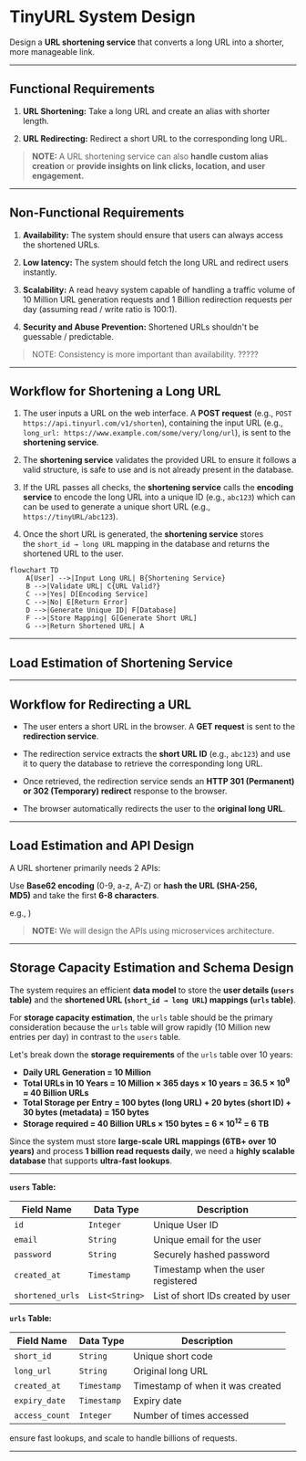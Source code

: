 # TinyURL System Design

Design a **URL shortening service** that converts a long URL into a shorter, more manageable link. 

---
## Functional Requirements

1. **URL Shortening:** Take a long URL and create an alias with shorter length.

2. **URL Redirecting:** Redirect a short URL to the corresponding long URL.

> **NOTE:** A URL shortening service can also **handle custom alias creation** or **provide insights on link clicks, location, and user engagement.**

---
## Non-Functional Requirements

1. **Availability:** The system should ensure that users can always access the shortened URLs.

2. **Low latency:** The system should fetch the long URL and redirect users instantly.

3. **Scalability:** A read heavy system capable of handling a traffic volume of 10 Million URL generation requests and 1 Billion redirection requests per day (assuming read / write ratio is 100:1).

4. **Security and Abuse Prevention:** Shortened URLs shouldn't be guessable / predictable.

> NOTE: Consistency is more important than availability. ?????

---
## Workflow for Shortening a Long URL

1. The user inputs a URL on the web interface. A **POST request** (e.g., `POST https://api.tinyurl.com/v1/shorten`), containing the input URL (e.g., `long_url: https://www.example.com/some/very/long/url`), is sent to the **shortening service**.

2. The **shortening service** validates the provided URL to ensure it follows a valid structure, is safe to use and is not already present in the database.

3. If the URL passes all checks, the **shortening service** calls the **encoding service** to encode the long URL into a unique ID (e.g., `abc123`) which can can be used to generate a unique short URL (e.g., `https://tinyURL/abc123`).

4. Once the short URL is generated, the **shortening service** stores the `short_id → long URL` mapping in the database and returns the shortened URL to the user.


```mermaid
flowchart TD
	A[User] -->|Input Long URL| B{Shortening Service} 
	B -->|Validate URL| C{URL Valid?} 
	C -->|Yes| D[Encoding Service] 
	C -->|No| E[Return Error] 
	D -->|Generate Unique ID| F[Database] 
	F -->|Store Mapping| G[Generate Short URL] 
	G -->|Return Shortened URL| A
```

---
## Load Estimation of Shortening Service 





----
## Workflow for Redirecting a URL

- The user enters a short URL in the browser. A **GET request** is sent to the **redirection service**.

- The redirection service extracts the **short URL ID** (e.g., `abc123`) and use it to query the database to retrieve the corresponding long URL.

- Once retrieved, the redirection service sends an **HTTP 301 (Permanent) or 302 (Temporary) redirect** response to the browser.

- The browser automatically redirects the user to the **original long URL**.

---
## Load Estimation and API Design

 A URL shortener primarily needs 2 APIs:

Use **Base62 encoding** (0-9, a-z, A-Z) or **hash the URL (SHA-256, MD5)** and take the first **6-8 characters**.

e.g., )

> **NOTE:** We will design the APIs using microservices architecture.

---

## Storage Capacity Estimation and Schema Design 

The system requires an efficient **data model** to store the **user details (`users` table)** and the **shortened URL (`short_id → long URL`) mappings (`urls` table)**.

For **storage capacity estimation**, the `urls` table should be the primary consideration because the `urls` table will grow rapidly (10 Million new entries per day) in contrast to the `users` table.

Let's break down the **storage requirements** of the `urls` table over 10 years:

- **Daily URL Generation = 10 Million**
- **Total URLs in 10 Years = 10 Million × 365 days × 10 years = 36.5 × 10<sup>9</sup> ≈ 40 Billion URLs**
- **Total Storage per Entry = 100 bytes (long URL) + 20 bytes (short ID) + 30 bytes (metadata) = 150 bytes**
- **Storage required = 40 Billion URLs × 150 bytes = 6 × 10<sup>12</sup> = 6 TB**

Since the system must store **large-scale URL mappings (6TB+ over 10 years)** and process **1 billion read requests daily**, we need a **highly scalable database** that supports **ultra-fast lookups**.



---

**`users` Table:**

| **Field Name**   | **Data Type**  | **Description**                    |
| ---------------- | -------------- | ---------------------------------- |
| `id`             | `Integer`      | Unique User ID                     |
| `email`          | `String`       | Unique email for the user          |
| `password`       | `String`       | Securely hashed password           |
| `created_at`     | `Timestamp`    | Timestamp when the user registered |
| `shortened_urls` | `List<String>` | List of short IDs created by user  |

**`urls` Table:**

| Field Name     | Data Type   | Description                      |
| -------------- | ----------- | -------------------------------- |
| `short_id`     | `String`    | Unique short code                |
| `long_url`     | `String`    | Original long URL                |
| `created_at`   | `Timestamp` | Timestamp of when it was created |
| `expiry_date`  | `Timestamp` | Expiry date                      |
| `access_count` | `Integer`   | Number of times accessed         |

ensure fast lookups, and scale to handle billions of requests.

---



